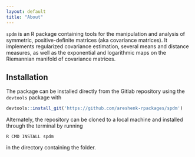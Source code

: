 ```yaml
---
layout: default
title: "About"
---
```


`spdm` is an R package containing tools for the manipulation and analysis of symmetric, positive-definite matrices (aka covariance matrices). It implements regularized covariance estimation, several means and distance measures, as well as the exponential and logarithmic maps on the Riemannian manifold of covariance matrices.

## Installation
The package can be installed directly from the Gitlab repository using the `devtools` package with

```r
devtools::install_git('https://github.com/areshenk-rpackages/spdm')
```

Alternately, the repository can be cloned to a local machine and installed through the terminal by running

```
R CMD INSTALL spdm
```
in the directory containing the folder.
